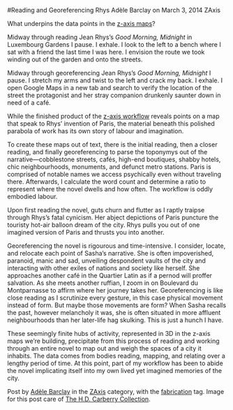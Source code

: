 #Reading and Georeferencing Rhys
Adèle Barclay on March 3, 2014   ZAxis 

<p>What underpins the data points in the <a title="learn more" href="http://maker.uvic.ca/category/zaxis/">z-axis maps</a>?</p>
<p>Midway through reading Jean Rhys’s<em> Good Morning, Midnight</em> in Luxembourg Gardens I pause. I exhale. I look to the left to a bench where I sat with a friend the last time I was here. I envision the route we took winding out of the garden and onto the streets.</p>
<p>Midway through georeferencing Jean Rhys’s <em>Good Morning, Midnight</em> I pause. I stretch my arms and twist to the left and crack my back. I exhale. I open Google Maps in a new tab and search to verify the location of the street the protagonist and her stray companion drunkenly saunter down in need of a café.</p>
<p>While the finished product of the <a title="learn more" href="http://maker.uvic.ca/mudbox/">z-axis workflow</a> reveals points on a map that speak to Rhys’ invention of Paris, the material beneath this polished parabola of work has its own story of labour and imagination.</p>
<p>To create these maps out of text, there is the initial reading, then a closer reading, and finally georeferencing to parse the toponymys out of the narrative—cobblestone streets, cafés, high-end boutiques, shabby hotels, chic neighbourhoods, monuments, and defunct metro stations. <span class="pullquote">Paris is comprised of notable names we access psychically even without traveling there.</span> Afterwards, I calculate the word count and determine a ratio to represent where the novel dwells and how often. The workflow is oddly embodied labour.</p>
<p>Upon first reading the novel, guts churn and flutter as I raptly traipse through Rhys’s fatal cynicism. Her abject depictions of Paris puncture the touristy hot-air balloon dream of the city. Rhys pulls you out of one imagined version of Paris and thrusts you into another.</p>
<p>Georeferencing the novel is rigourous and time-intensive. I consider, locate, and relocate each point of Sasha’s narrative. She is often impoverished, paranoid, manic and sad, unveiling despondent vaults of the city and interacting with other exiles of nations and society like herself. She approaches another café in the Quartier Latin as if a pernod will proffer salvation. As she meets another ruffian, I zoom in on Boulevard du Montparnasse to affirm where her journey takes her. <span class="pullquote">Georeferencing is like close reading as I scrutinize every gesture, in this case physical movement instead of form.</span> But maybe those movements are form? When Sasha recalls the past, however melancholy it was, she is often situated in more affluent neighbourhoods than her later-life hag skulking. This is just a hunch I have.</p>
<p>These seemingly finite hubs of activity, represented in 3D in the z-axis maps we’re building, precipitate from this process of reading and working through an entire novel to map out and weigh the spaces of a city it inhabits. The data comes from bodies reading, mapping, and relating over a lengthy period of time. At this point, part of my workflow has been to abide the novel implicating itself into my own lived yet imagined memories of the city.</p>
<p>Post by <a href="http://maker.uvic.ca/author/adele/">Adèle Barclay</a> in the <a href="http://maker.uvic.ca/category/zaxis/">ZAxis</a> category, with the <a title="learn more" href="http://maker.uvic.ca/tag/fabrication/">fabrication</a> tag. Image for this post care of <a href="http://uiccarberry.blogspot.ca/2008/11/good-morning-midnight.html" target="_blank">The H.D. Carberry Collection</a>.</p>
